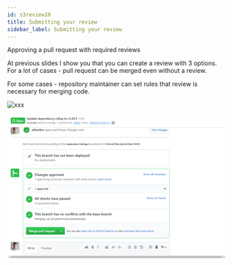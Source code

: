 ```yaml
---
id: s3review10
title: Submitting your review
sidebar_label: Submitting your review
---
```


Approving a pull request with required reviews

At previous slides I show you that you can create a review with 3 options.
For a lot of cases - pull request can be merged even without a review.


For some cases - repository maintainer can set rules that review is necessary for merging code.



![xxx](https://raw.githubusercontent.com/ChickenKyiv/awesome-git-article/master/img/PR/review/block-pr.png)



![xxx](https://raw.githubusercontent.com/ChickenKyiv/awesome-git-article/master/img/PR/review/block-pr2.png)
